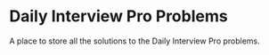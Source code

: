 # Daily Interview Pro Problems
A place to store all the solutions to the Daily Interview Pro problems.
